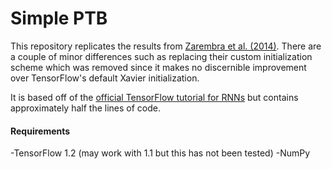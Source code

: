 # Simple PTB

This repository replicates the results from [Zarembra et al. (2014)](https://arxiv.org/abs/1409.2329). There are a couple of minor differences 
such as replacing their custom initialization scheme which was removed since it makes no discernible improvement over TensorFlow's default Xavier initialization.

It is based off of the [official TensorFlow tutorial for RNNs](https://github.com/tensorflow/models/tree/master/tutorials/rnn/ptb) but contains approximately half the lines of code.

#### Requirements
-TensorFlow 1.2 (may work with 1.1 but this has not been tested)
-NumPy



